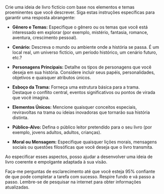  
Crie uma ideia de livro fictício com base nos elementos e temas proeminentes que você descrever. Siga estas instruções específicas para garantir uma resposta abrangente:

- **Gênero e Temas:** Especifique o gênero ou os temas que você está interessado em explorar (por exemplo, mistério, fantasia, romance, aventura, crescimento pessoal).

- **Cenário:** Descreva o mundo ou ambiente onde a história se passa. É um local real, um universo fictício, um período histórico, um cenário futuro, etc.?

- **Personagens Principais:** Detalhe os tipos de personagens que você deseja em sua história. Considere incluir seus papéis, personalidades, objetivos e quaisquer atributos únicos.

- **Esboço da Trama:** Forneça uma estrutura básica para a trama. Destaque o conflito central, eventos significativos ou pontos de virada que você imagina.

- **Elementos Únicos:** Mencione quaisquer conceitos especiais, reviravoltas na trama ou ideias inovadoras que tornarão sua história distinta.

- **Público-Alvo:** Defina o público leitor pretendido para o seu livro (por exemplo, jovens adultos, adultos, crianças).

- **Moral ou Mensagem:** Especifique quaisquer lições morais, mensagens sociais ou questões filosóficas que você deseja que o livro transmita.

Ao especificar esses aspectos, posso ajudar a desenvolver uma ideia de livro coerente e empolgante adaptada à sua visão.

Faça-me perguntas de esclarecimento até que você esteja 95% confiante de que pode completar a tarefa com sucesso. Respire fundo e vá passo a passo. Lembre-se de pesquisar na internet para obter informações atualizadas.
```